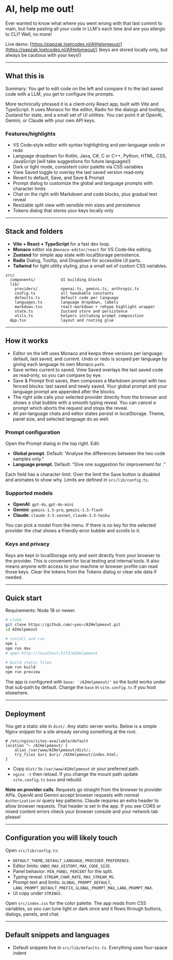 # AI, help me out!

Ever wanted to know what where you went wrong with that last commit to main, but hate pasting all your code in LLM's each time ánd are you allergic to CLI? Well, no more!

Live demo: [https://papzak.loetcodes.nl/AIHelpmeout/](https://papzak.loetcodes.nl/AIHelpmeout/) (keys are stored locally only, but always be cautious with your keys!)

---

## What this is

Summary: You get to edit code on the left and compare it to the last saved code with a LLM, you get to configure the prompts.

More technically phrased it is a client‑only React app, built with Vite and TypeScript. It uses Monaco for the editor, Radix for the dialogs and tooltips, Zustand for state, and a small set of UI utilities. You can point it at OpenAI, Gemini, or Claude with your own API keys. 

### Features/highlights

* VS Code‑style editor with syntax highlighting and per‑language undo or redo
* Language dropdown for Kotlin, Java, C#, C or C++, Python, HTML, CSS, JavaScript [will take suggestions for future languages!]
* Dark or light mode, consistent color palette via CSS variables
* View Saved toggle to overlay the last saved version read‑only
* Revert to default, Save, and Save & Prompt
* Prompt dialog to customize the global and language prompts with character limits
* Chat on the right with Markdown and code blocks, plus gradual text reveal
* Resizable split view with sensible min sizes and persistence
* Tokens dialog that stores your keys locally only

---

## Stack and folders

* **Vite + React + TypeScript** for a fast dev loop.
* **Monaco** editor via `@monaco-editor/react` for VS Code‑like editing.
* **Zustand** for simple app state with localStorage persistence.
* **Radix** Dialog, Tooltip, and Dropdown for accessible UI parts.
* **Tailwind** for light utility styling, plus a small set of custom CSS variables.

```
src/
  components/           UI building blocks
  lib/
    providers/          openai.ts, gemini.ts, anthropic.ts
    config.ts           all tweakable constants
    defaults.ts         default code per language
    languages.ts        language dropdown, labels
    markdown.tsx        react-markdown + rehype highlight wrapper
    state.ts            Zustand store and persistence
    utils.ts            helpers including prompt composition
  App.tsx               layout and routing glue
```

---

## How it works

* Editor on the left uses Monaco and keeps three versions per language: default, last saved, and current. Undo or redo is scoped per language by giving each language its own Monaco `path`.
* Save writes current to saved. View Saved overlays the last saved code as read‑only, so you can compare by eye.
* Save & Prompt first saves, then composes a Markdown prompt with two fenced blocks: last saved and newly saved. Your global prompt and your language prompt are appended after the blocks.
* The right side calls your selected provider directly from the browser and shows a chat bubble with a smooth typing reveal. You can cancel a prompt which aborts the request and stops the reveal.
* All per‑language chats and editor states persist in localStorage. Theme, panel size, and selected language do as well.

### Prompt configuration

Open the Prompt dialog in the top right. Edit:

* **Global prompt**. Default: “Analyse the differences between the two code samples only.”
* **Language prompt**. Default: “Give one suggestion for improvement for <language>.”

Each field has a character limit. Over the limit the Save button is disabled and animates to show why. Limits are defined in `src/lib/config.ts`.

### Supported models

* **OpenAI**: `gpt-4o`, `gpt-4o-mini`
* **Gemini**: `gemini-1.5-pro`, `gemini-1.5-flash`
* **Claude**: `claude-3.5-sonnet`, `claude-3.5-haiku`

You can pick a model from the menu. If there is no key for the selected provider the chat shows a friendly error bubble and scrolls to it.

### Keys and privacy

Keys are kept in localStorage only and sent directly from your browser to the provider. This is convenient for local testing and internal tools. It also means anyone with access to your machine or browser profile can read those keys. Clear the tokens from the Tokens dialog or clear site data if needed.

---

## Quick start

Requirements: Node 18 or newer.

```bash
# clone
git clone https://github.com/<you>/AIHelpmeout.git
cd AIHelpmeout

# install and run
npm i
npm run dev
# open http://localhost:5173/AIHelpmeout

# build static files
npm run build
npm run preview
```

The app is configured with `base: '/AIHelpmeout/'` so the build works under that sub‑path by default. Change the `base` in `vite.config.ts` if you host elsewhere.

---

## Deployment

You get a static site in `dist/`. Any static server works. Below is a simple Nginx snippet for a site already serving something at the root.

```
# /etc/nginx/sites-available/default
location ^~ /AIHelpmeout/ {
    alias /var/www/AIHelpmeout/dist/;
    try_files $uri $uri/ /AIHelpmeout/index.html;
}
```

* Copy `dist/` to `/var/www/AIHelpmeout` or your preferred path.
* `nginx -t` then reload. If you change the mount path update `vite.config.ts` `base` and rebuild.

**Note on provider calls**. Requests go straight from the browser to provider APIs. OpenAI and Gemini accept browser requests with normal `Authorization` or query key patterns. Claude requires an extra header to allow browser requests. That header is set in the app. If you see CORS or mixed content errors check your browser console and your network tab please!

---

## Configuration you will likely touch

Open `src/lib/config.ts`:

* `DEFAULT_THEME`, `DEFAULT_LANGUAGE`, `PROVIDER_PREFERENCE`.
* Editor limits: `UNDO_MAX_HISTORY`, `MAX_CODE_SIZE`.
* Panel behavior: `MIN_PANEL_PERCENT` for the split.
* Typing reveal: `STREAM_CHAR_RATE`, `MAX_STREAM_MS`.
* Prompt text and limits: `GLOBAL_PROMPT_DEFAULT`, `LANG_PROMPT_DEFAULT_PREFIX`, `GLOBAL_PROMPT_MAX`, `LANG_PROMPT_MAX`.
* UI copy under `STRINGS`.

Open `src/index.css` for the color palette. The app reads from CSS variables, so you can tune light or dark once and it flows through buttons, dialogs, panels, and chat.

---

## Default snippets and languages

* Default snippets live in `src/lib/defaults.ts`. Everything uses four‑space indent
